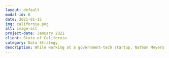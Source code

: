 ```yaml
---
layout: default
modal-id: 6
date: 2021-01-15
img: california.png
alt: image-alt
project-date: January 2021
client: State of California
category: Data Strategy
description: While working at a government-tech startup, Nathan Meyers worked on multiple $1 million+ contracts to set up GDPR-compliant data exchanges for the state of California. He engaged with multiple agencies simultaneously to set up systems complying with stringent privacy and compliance standards.
---
```

